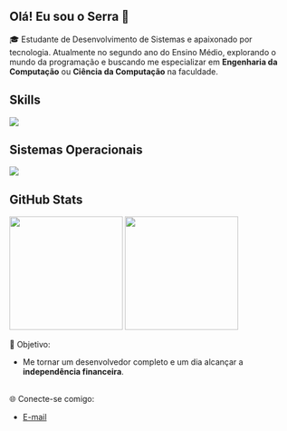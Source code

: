 ## Olá! Eu sou o Serra 👋

🎓 Estudante de Desenvolvimento de Sistemas e apaixonado por tecnologia. Atualmente no segundo ano do Ensino Médio, explorando o mundo da programação e buscando me especializar em **Engenharia da Computação** ou **Ciência da Computação** na faculdade.

## Skills
<p align="left">
  <img src="https://skillicons.dev/icons?i=html,css,bootstrap,js,nodejs,react,cs,php,mysql,bash" />
</p>

## Sistemas Operacionais
<p align="left">
  <img src="https://skillicons.dev/icons?i=debian,ubuntu,windows" />
</p>

## GitHub Stats
<p> 
  <img src="https://github-readme-stats.vercel.app/api?username=THEUZSN&theme=midnight-purple&show_icons=true&hide_border=false&count_private=true" height="200"/>
  <img src="https://github-readme-stats.vercel.app/api/top-langs/?username=THEUZSN&theme=midnight-purple&show_icons=true&hide_border=false&layout=compact" height="200" />
</p>

🎯 Objetivo: 
- Me tornar um desenvolvedor completo e um dia alcançar a **independência financeira**.<br/><br/>

🌐 Conecte-se comigo:
- [E-mail](mailto:ggmat304@gmail.com)
